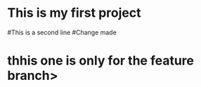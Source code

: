 # This is my first project
#This is a second line
#Change made
# thhis one is only for the feature branch>
